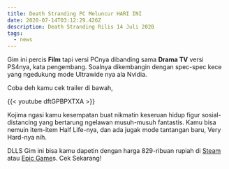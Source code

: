 ```yaml
---
title: Death Stranding PC Meluncur HARI INI
date: 2020-07-14T03:12:29.426Z
description: Death Stranding Rilis 14 Juli 2020
tags:
  - news
---
```

Gim ini percis **Film** tapi versi PCnya dibanding sama **Drama TV** versi PS4nya, kata pengembang. Soalnya dikembangin dengan spec-spec kece yang ngedukung mode Ultrawide nya ala Nvidia. 

Coba deh kamu cek trailer di bawah,

{{< youtube dftGPBPXTXA >}}

Kojima ngasi kamu kesempatan buat nikmatin keseruan hidup figur sosial-distancing yang bertarung ngelawan musuh-musuh fantastis. Kamu bisa nemuin item-item Half Life-nya, dan ada jugak mode tantangan baru, Very Hard-nya nih.

DLLS Gim ini bisa kamu dapetin dengan harga 829-ribuan rupiah di [Steam](https://store.steampowered.com/app/1190460/DEATH_STRANDING/) atau [Epic Game](https://www.epicgames.com/store/en-US/product/death-stranding/home)s. Cek Sekarang!